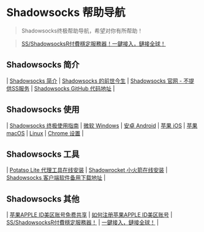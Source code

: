 # Shadowsocks 帮助导航

> Shadowsocks终极帮助导航，希望对你有所帮助！

> [SS/ShadowsocksR付費穩定服務器！一鍵接入，鏈接全球！](https://s-s-r.github.io/)

## Shadowsocks 简介 ##

| [Shadowsocks 简介](https://shadowsockshelp.github.io/Shadowsocks/whats-shadowsocks.html) | [Shadowsocks 的前世今生](https://shadowsockshelp.github.io/Shadowsocks/Shadowsocks-wiki.html) | [Shadowsocks 官网 - 不提供SS服务](https://shadowsocks.org/) | [Shadowsocks GitHub 代码地址](https://github.com/shadowsocks) | 

## Shadowsocks 使用 ##

| [Shadowsocks 终极使用指南](https://shadowsockshelp.github.io/Shadowsocks/) | [微软 Windows](https://shadowsockshelp.github.io/Shadowsocks/windows.html) | [ 安卓 Android](https://shadowsockshelp.github.io/Shadowsocks/Android.html) | [苹果 iOS](https://shadowsockshelp.github.io/Shadowsocks/ios.html) | [ 苹果 macOS](https://shadowsockshelp.github.io/Shadowsocks/mac.html) | [Linux](https://shadowsockshelp.github.io/Shadowsocks/linux.html) | [Chrome 设置](https://shadowsockshelp.github.io/Shadowsocks/Chrome.html) | 

## Shadowsocks 工具 ##

| [Potatso Lite 代理工具在线安装](https://shadowsockshelp.github.io/Potatso-Lite) | [Shadowrocket 小火箭在线安装](https://shadowsockshelp.github.io/ios) | [Shadowsocks 客户端软件备用下载地址](https://shadowsockshelp.github.io/Shadowsocks/download.html) | 

## Shadowsocks 其他 ##

| [苹果APPLE ID美区账号免费共享](https://shadowsockshelp.github.io/Shadowsocks/appleid.html) | [如何注册苹果APPLE ID美区账号](https://shadowsockshelp.github.io/Shadowsocks/apple-id.html) | [SS/ShadowsocksR付費穩定服務器！](https://s-s-r.github.io/) | [一鍵接入，鏈接全球！](https://s-s-r.github.io/) |
